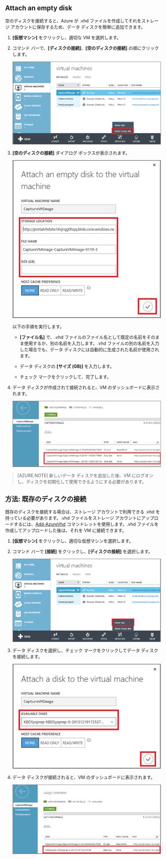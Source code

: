 


## Attach an empty disk

空のディスクを接続すると、Azure が .vhd ファイルを作成してそれをストレージ アカウントに保存するため、データ ディスクを簡単に追加できます。

1. **[仮想マシン]** をクリックし、適切な VM を選択します。

2. コマンド バーで、**[ディスクの接続]**、**[空のディスクの接続]** の順にクリックします。


	![Attach an empty disk](./media/howto-attach-disk-windows-linux/AttachEmptyDisk.png)

3.	**[空のディスクの接続]** ダイアログ ボックスが表示されます。


	![Attach a new empty disk](./media/howto-attach-disk-windows-linux/AttachEmptyDetail.png)


	以下の手順を実行します。

	- **[ファイル名]** で、.vhd ファイルのファイル名として既定の名前をそのまま使用するか、別の名前を入力します。.vhd ファイルの別の名前を入力した場合でも、データ ディスクには自動的に生成された名前が使用されます。

	- データ ディスクの **[サイズ (GB)]** を入力します。

	- チェック マークをクリックして、完了します。

4.	データ ディスクが作成されて接続されると、VM のダッシュボードに表示されます。

	![Empty data disk successfully attached](./media/howto-attach-disk-windows-linux/AttachEmptySuccess.png)

> [AZURE.NOTE] 新しいデータ ディスクを追加した後、VM にログオンし、ディスクを初期化して使用できるようにする必要があります。


## 方法: 既存のディスクの接続

既存のディスクを接続する場合は、ストレージ アカウントで利用できる .vhd を持っている必要があります。.vhd ファイルをストレージ アカウントにアップロードするには、[Add-AzureVhd](https://msdn.microsoft.com/library/azure/dn495173.aspx) コマンドレットを使用します。.vhd ファイルを作成してアップロードした後は、それを VM に接続できます。

1. **[仮想マシン]** をクリックし、適切な仮想マシンを選択します。

2. コマンド バーで **[接続]** をクリックし、**[ディスクの接続]** を選択します。


	![Attach data disk](./media/howto-attach-disk-windows-linux/AttachExistingDisk.png)


3. データ ディスクを選択し、チェック マークをクリックしてデータ ディスクを接続します。

	![Enter data disk details](./media/howto-attach-disk-windows-linux/AttachExistingDetail.png)

4.	データ ディスクが接続されると、VM のダッシュボードに表示されます。


	![Data disk successfully attached](./media/howto-attach-disk-windows-linux/AttachExistingSuccess.png)

<!---HONumber=AcomDC_0525_2016-->